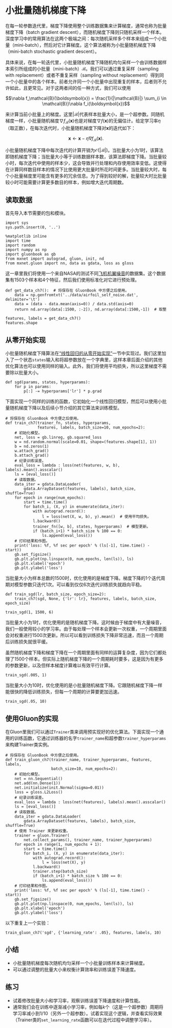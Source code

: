 # 小批量随机梯度下降

在每一轮参数迭代里，梯度下降使用整个训练数据集来计算梯度，通常也称为批量梯度下降（batch gradient descent），而随机梯度下降则只随机采样一个样本。深度学习中的常用算法在这两个极端之间：每次随机采样多个样本来组成一个小批量（mini-batch），然后对它计算梯度。这个算法被称为小批量随机梯度下降（mini-batch stochastic gradient descent）。

具体来说，在每一轮迭代里，小批量随机梯度下降随机均匀采样一个由训练数据样本索引所组成的小批量（mini-batch）$\mathcal{B}$。我们可以通过重复采样（sampling with replacement）或者不重复采样（sampling without replacement）得到同一个小批量中的各个样本。前者允许同一个小批量中出现重复的样本，后者则不允许如此，且更常见。对于这两者间的任一种方式，我们可以使用

$$\nabla f_\mathcal{B}(\boldsymbol{x}) = \frac{1}{|\mathcal{B}|} \sum_{i \in \mathcal{B}}\nabla f_i(\boldsymbol{x})$$

来计算当前小批量上的梯度。这里$|\mathcal{B}|$代表样本批量大小，是一个超参数。同随机梯度一样，小批量随机梯度$\nabla f_\mathcal{B}(\boldsymbol{x})$也是对梯度$\nabla f(\boldsymbol{x})$的无偏估计。给定学习率$\eta$（取正数），在每次迭代时，小批量随机梯度下降对$\boldsymbol{x}$的迭代如下：

$$\boldsymbol{x} \leftarrow \boldsymbol{x} - \eta \nabla f_\mathcal{B}(\boldsymbol{x}).$$

小批量随机梯度下降中每次迭代的计算开销为$\mathcal{O}(|\mathcal{B}|)$。当批量大小为1时，该算法即随机梯度下降；当批量大小等于训练数据样本数，该算法即梯度下降。当批量较小时，每次迭代中使用的样本少，这会导致并行处理和内存使用效率变低。这使得在计算同样数目样本的情况下比使用更大批量时所花时间更多。当批量较大时，每个小批量梯度里可能含有更多的冗余信息。为了得到较好的解，批量较大时比批量较小时可能需要计算更多数目的样本，例如增大迭代周期数。

## 读取数据

首先导入本节需要的包和模块。

```{.python .input}
import sys
sys.path.insert(0, '..')

%matplotlib inline
import time
import random
import numpy as np
import gluonbook as gb
from mxnet import autograd, gluon, init, nd
from mxnet.gluon import nn, data as gdata, loss as gloss

```

这一章里我们将使用一个来自NASA的测试不同[飞机机翼噪音](https://archive.ics.uci.edu/ml/datasets/Airfoil+Self-Noise)的数据集。这个数据集有1503个样本和4个特征，然后我们使用标准化对它进行预处理。

```{.python .input}
def get_data_ch7():  # 将保存在 GluonBook 中方便之后使用。
    data = np.genfromtxt('../data/airfoil_self_noise.dat', delimiter='\t')
    data = (data - data.mean(axis=0)) / data.std(axis=0)
    return nd.array(data[:1500, :-2]), nd.array(data[:1500,-1])  # 取整

features, labels = get_data_ch7()
features.shape
```

## 从零开始实现

小批量随机梯度下降算法在[“线性回归的从零开始实现”](../chapter_deep-learning-basics/linear-regression-scratch.md)一节中实现过。我们这里加入了一个状态`states`输入和将超参数放在一个字典里，这样本章后面介绍的其他优化算法也可以使用同样的输入。此外，我们将使用平均损失，所以这里梯度不需要除以批量大小。

```{.python .input  n=3}
def sgd(params, states, hyperparams):
    for p in params:
        p[:] -= hyperparams['lr'] * p.grad
```

下面实现一个同样的训练的函数，它初始化一个线性回归模型，然后可以使用小批量随机梯度下降以及后续小节介绍的其它算法来训练模型。

```{.python .input  n=4}
# 将保存在 GluonBook 中方便之后使用。
def train_ch7(trainer_fn, states, hyperparams,
              features, labels, batch_size=10, num_epochs=2):
    # 初始化模型。
    net, loss = gb.linreg, gb.squared_loss
    w = nd.random.normal(scale=0.01, shape=(features.shape[1], 1))
    b = nd.zeros(1)
    w.attach_grad()
    b.attach_grad()
    # 纪录训练误差。
    eval_loss = lambda : loss(net(features, w, b), labels).mean().asscalar()
    ls = [eval_loss()]
    # 读取数据。
    data_iter = gdata.DataLoader(
        gdata.ArrayDataset(features, labels), batch_size, shuffle=True)
    for epoch in range(num_epochs):
        start = time.time()
        for batch_i, (X, y) in enumerate(data_iter):
            with autograd.record():
                l = loss(net(X, w, b), y).mean()  # 使用平均损失。
            l.backward()
            trainer_fn([w, b], states, hyperparams)  # 模型更新。
            if (batch_i+1) * batch_size % 100 == 0:
                ls.append(eval_loss())
    # 打印结果和作图。
    print('loss: %f, %f sec per epoch' % (ls[-1], time.time() - start))
    gb.set_figsize()
    gb.plt.plot(np.linspace(0, num_epochs, len(ls)), ls)
    gb.plt.xlabel('epoch')
    gb.plt.ylabel('loss')
```

当批量大小为样本总数的1500时，优化使用的是梯度下降。梯度下降的1个迭代周期对模型参数只迭代1次。可以看到仅仅6次迭代训练损失就趋向平稳。

```{.python .input  n=13}
def train_sgd(lr, batch_size, epoch_size=2):
    train_ch7(sgd, None, {'lr': lr}, features, labels, batch_size, epoch_size)

train_sgd(1, 1500, 6)
```

当批量大小为1时，优化使用的是随机梯度下降。这时候由于梯度中有大量噪音，我们一般使用较小的学习率。由于每处理一个样本会更新一次权重，一个周期里面会对权重进行1500次更新。所以可以看到训练损失下降非常迅速，而且一个周期后训练损失就很平缓。

虽然随机梯度下降和梯度下降在一个周期里面有同样的运算复杂度，因为它们都处理了1500个样本。但实际上随机梯度下降的一个周期耗时要多，这是因为有更多的参数更新，以及但样本梯度计算难以有效平行计算。

```{.python .input  n=5}
train_sgd(.005, 1)
```

当批量大小为10时，优化使用的是小批量随机梯度下降。它跟随机梯度下降一样能很快的降低训练损失，但每一个周期的计算要更加迅速。

```{.python .input  n=10}
train_sgd(.05, 10)
```

## 使用Gluon的实现

在Gluon里我们可以通过`Trainer`类来调用预实现好的优化算法。下面实现一个通用的训练函数，它通过训练器的名字`trainer_name`和超参数`trainer_hyperparams`来构建Trainer类实例。

```{.python .input  n=8}
# 将保存在 GluonBook 中方便之后使用。
def train_gluon_ch7(trainer_name, trainer_hyperparams, features, labels,
                    batch_size=10, num_epochs=2):
    # 初始化模型。
    net = nn.Sequential()
    net.add(nn.Dense(1))
    net.initialize(init.Normal(sigma=0.01))
    loss = gloss.L2Loss()
    # 纪录训练误差。
    eval_loss = lambda : loss(net(features), labels).mean().asscalar()
    ls = [eval_loss()]
    # 读取数据。
    data_iter = gdata.DataLoader(
        gdata.ArrayDataset(features, labels), batch_size, shuffle=True)
    # 使用 Trainer 来更新权重。
    trainer = gluon.Trainer(
        net.collect_params(), trainer_name, trainer_hyperparams)
    for epoch in range(1, num_epochs + 1):
        start = time.time()
        for batch_i, (X, y) in enumerate(data_iter):
            with autograd.record():
                l = loss(net(X), y)
            l.backward()
            trainer.step(batch_size)
            if (batch_i+1) * batch_size % 100 == 0:
                ls.append(eval_loss())
    # 打印结果和作图。
    print('loss: %f, %f sec per epoch' % (ls[-1], time.time() - start))
    gb.set_figsize()
    gb.plt.plot(np.linspace(0, num_epochs, len(ls)), ls)
    gb.plt.xlabel('epoch')
    gb.plt.ylabel('loss')
```

以下重复上一个实验：

```{.python .input  n=14}
train_gluon_ch7('sgd', {'learning_rate': .05}, features, labels, 10)
```

## 小结

* 小批量随机梯度每次随机均匀采样一个小批量训练样本来计算梯度。
* 可以通过调整的批量大小来权衡计算效率和训练误差下降速度。


## 练习

* 试着修改批量大小和学习率，观察训练误差下降速度和计算性能。
* 通常我们会在训练中逐渐减小学习率，例如每$k$个（这是一个超参数）周期将学习率减小到1/10（另外一个超参数）。试着实现这个逻辑，并查看实际效果（Trainer类的`set_learning_rate`函数可以在迭代过程中调整学习率）。
